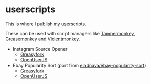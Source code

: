 # userscripts

This is where I publish my userscripts.

These can be used with script managers like [Tampermonkey](https://www.tampermonkey.net/), [Greasemonkey](https://addons.mozilla.org/en-US/firefox/addon/greasemonkey/) and [Violentmonkey](https://violentmonkey.github.io/).

-  Instagram Source Opener
   -  [Greasyfork](https://greasyfork.org/en/scripts/372366-instagram-source-opener)
   -  [OpenUserJS](https://openuserjs.org/scripts/jomifepe/Instagram_Source_Opener)
-  Ebay Popularity Sort (port from [eladnava/ebay-popularity-sort](https://github.com/eladnava/ebay-popularity-sort))
   -  [Greasyfork](https://greasyfork.org/en/scripts/369797-ebay-popularity-sort)
   -  [OpenUserJS](https://openuserjs.org/scripts/jomifepe/eBay%E2%84%A2_Popularity_Sort)
